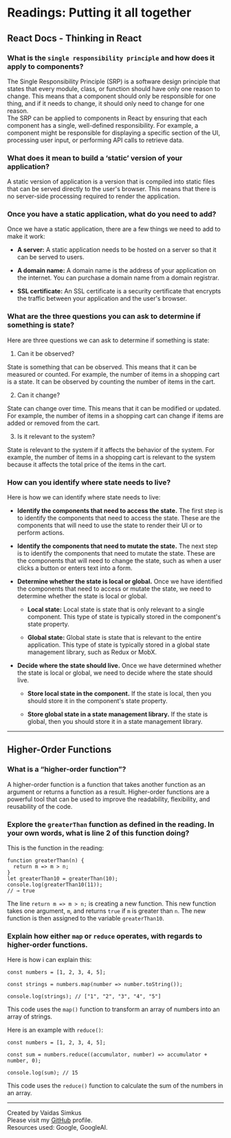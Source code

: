 # Readings: Putting it all together

## React Docs - Thinking in React

### What is the `single responsibility principle` and how does it apply to components?

The Single Responsibility Principle (SRP) is a software design principle that states that every module, class, or function should have only one reason to change. This means that a component should only be responsible for one thing, and if it needs to change, it should only need to change for one reason.  
The SRP can be applied to components in React by ensuring that each component has a single, well-defined responsibility. For example, a component might be responsible for displaying a specific section of the UI, processing user input, or performing API calls to retrieve data.

### What does it mean to build a ‘static’ version of your application?

A static version of application is a version that is compiled into static files that can be served directly to the user's browser. This means that there is no server-side processing required to render the application.

### Once you have a static application, what do you need to add?

Once we have a static application, there are a few things we need to add to make it work:

* **A server:** A static application needs to be hosted on a server so that it can be served to users.

* **A domain name:** A domain name is the address of your application on the internet. You can purchase a domain name from a domain registrar.

* **SSL certificate:** An SSL certificate is a security certificate that encrypts the traffic between your application and the user's browser.

### What are the three questions you can ask to determine if something is state?

Here are three questions we can ask to determine if something is state:

1. Can it be observed?

State is something that can be observed. This means that it can be measured or counted. For example, the number of items in a shopping cart is a state. It can be observed by counting the number of items in the cart.

2. Can it change?

State can change over time. This means that it can be modified or updated. For example, the number of items in a shopping cart can change if items are added or removed from the cart.

3. Is it relevant to the system?

State is relevant to the system if it affects the behavior of the system. For example, the number of items in a shopping cart is relevant to the system because it affects the total price of the items in the cart.

### How can you identify where state needs to live?

Here is how we can identify where state needs to live:

* **Identify the components that need to access the state.** The first step is to identify the components that need to access the state. These are the components that will need to use the state to render their UI or to perform actions.

* **Identify the components that need to mutate the state.** The next step is to identify the components that need to mutate the state. These are the components that will need to change the state, such as when a user clicks a button or enters text into a form.

* **Determine whether the state is local or global.** Once we have identified the components that need to access or mutate the state, we need to determine whether the state is local or global.

    - **Local state:** Local state is state that is only relevant to a single component. This type of state is typically stored in the component's state property.

    - **Global state:** Global state is state that is relevant to the entire application. This type of state is typically stored in a global state management library, such as Redux or MobX.

* **Decide where the state should live.** Once we have determined whether the state is local or global, we need to decide where the state should live.

    - **Store local state in the component.** If the state is local, then you should store it in the component's state property.

    - **Store global state in a state management library.** If the state is global, then you should store it in a state management library.

***

## Higher-Order Functions

### What is a “higher-order function”?

A higher-order function is a function that takes another function as an argument or returns a function as a result. Higher-order functions are a powerful tool that can be used to improve the readability, flexibility, and reusability of the code.

### Explore the `greaterThan` function as defined in the reading. In your own words, what is line 2 of this function doing?

This is the function in the reading:

```
function greaterThan(n) {
  return m => m > n;
}
let greaterThan10 = greaterThan(10);
console.log(greaterThan10(11));
// → true

```

The line `return m => m > n;` is creating a new function. This new function takes one argument, `m`, and returns `true` if `m` is greater than `n`. The new function is then assigned to the variable `greaterThan10`.

### Explain how either `map` or `reduce` operates, with regards to higher-order functions.

Here is how i can explain this:

```
const numbers = [1, 2, 3, 4, 5];

const strings = numbers.map(number => number.toString());

console.log(strings); // ["1", "2", "3", "4", "5"]

```

This code uses the `map()` function to transform an array of numbers into an array of strings.

Here is an example with `reduce()`:

```
const numbers = [1, 2, 3, 4, 5];

const sum = numbers.reduce((accumulator, number) => accumulator + number, 0);

console.log(sum); // 15

```

This code uses the `reduce()` function to calculate the sum of the numbers in an array.

***

Created by Vaidas Simkus  
Please visit my [GitHub](https://github.com/MisterVaidas) profile.  
Resources used: Google, GoogleAI.
